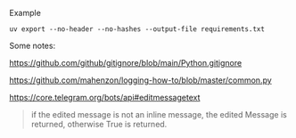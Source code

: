 
Example 
```shell
uv export --no-header --no-hashes --output-file requirements.txt
```


Some notes:

https://github.com/github/gitignore/blob/main/Python.gitignore

https://github.com/mahenzon/logging-how-to/blob/master/common.py

https://core.telegram.org/bots/api#editmessagetext

> if the edited message is not an inline message, the edited Message is returned, otherwise True is returned.

